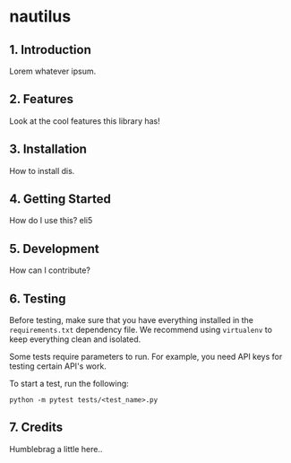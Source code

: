 # nautilus

## 1. Introduction

Lorem whatever ipsum.

## 2. Features

Look at the cool features this library has!

## 3. Installation

How to install dis.

## 4. Getting Started

How do I use this? eli5

## 5. Development

How can I contribute?

## 6. Testing

Before testing, make sure that you have everything installed in the `requirements.txt` dependency file. We recommend using `virtualenv` to keep everything clean and isolated.

Some tests require parameters to run. For example, you need API keys for testing certain API's work.

To start a test, run the following:

```
python -m pytest tests/<test_name>.py
```

## 7. Credits

Humblebrag a little here..
